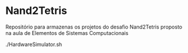 # Nand2Tetris
 Repositório para armazenas os projetos do desafio Nand2Tetris proposto na aula de Elementos de Sistemas Computacionais
 
 ./HardwareSimulator.sh
